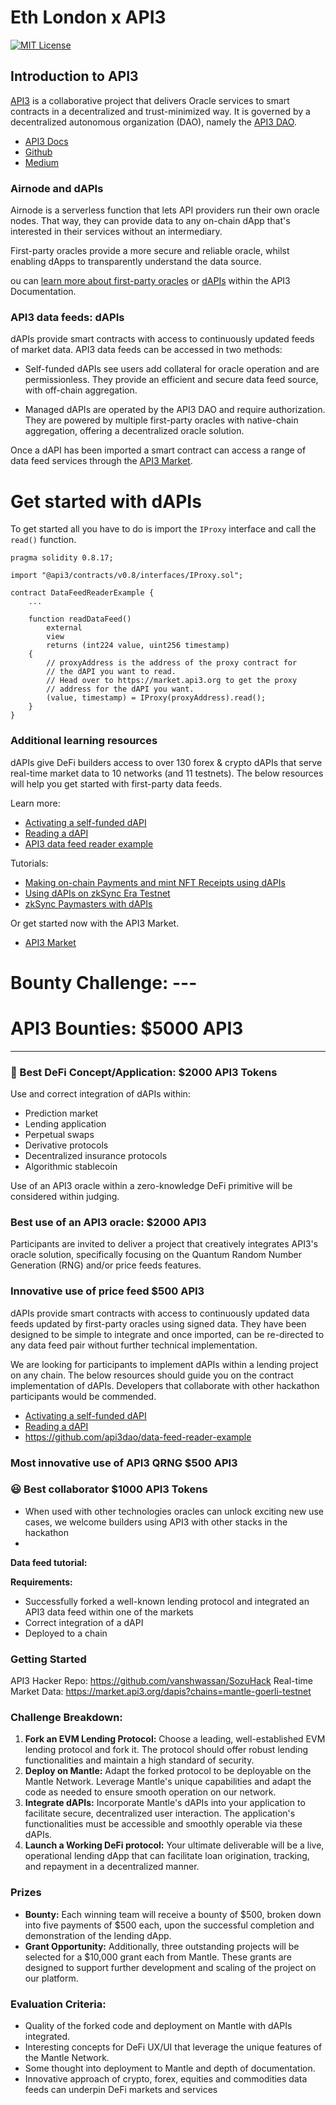 # Eth London x API3

[![MIT License](https://img.shields.io/badge/License-MIT-green.svg)](https://choosealicense.com/licenses/mit/)

## Introduction to API3

[API3](https://api3.org/) is a collaborative project that delivers Oracle services to smart contracts in a decentralized and trust-minimized way. It is governed by a decentralized autonomous organization (DAO), namely the [API3 DAO](https://api3.org/dao).

- [API3 Docs](https://docs.api3.org/)
- [Github](https://github.com/api3dao/)
- [Medium](https://medium.com/@api3)

### Airnode and dAPIs

Airnode is a serverless function that lets API providers run their own oracle nodes. That way, they can provide data to any on-chain dApp that's interested in their services without an intermediary.

First-party oracles provide a more secure and reliable oracle, whilst enabling dApps to transparently understand the data source.

ou can [learn more about first-party oracles](https://docs.api3.org/guides/airnode/calling-an-airnode/) or [dAPIs](https://docs.api3.org/explore/dapis/what-are-dapis.html) within the API3 Documentation.

### API3 data feeds: dAPIs

dAPIs provide smart contracts with access to continuously updated feeds of market data. API3 data feeds can be accessed in two methods:

- Self-funded dAPIs see users add collateral for oracle operation and are permissionless. They provide an efficient and secure data feed source, with off-chain aggregation.

- Managed dAPIs are operated by the API3 DAO and require authorization. They are powered by multiple first-party oracles with native-chain aggregation, offering a decentralized oracle solution.

Once a dAPI has been imported a smart contract can access a range of data feed services through the [API3 Market](https://market.api3.org/dapis).

# Get started with dAPIs

To get started all you have to do is import the `IProxy` interface and call the `read()` function.

```solidity
pragma solidity 0.8.17;

import "@api3/contracts/v0.8/interfaces/IProxy.sol";

contract DataFeedReaderExample {
    ...

    function readDataFeed()
        external
        view
        returns (int224 value, uint256 timestamp)
    {
        // proxyAddress is the address of the proxy contract for
        // the dAPI you want to read.
        // Head over to https://market.api3.org to get the proxy
        // address for the dAPI you want. 
        (value, timestamp) = IProxy(proxyAddress).read();
    } 
}
``` 

<!-- Do we need to add a link to the above?-->

### Additional learning resources 

dAPIs give DeFi builders access to over 130 forex & crypto dAPIs that serve real-time market data to 10 networks (and 11 testnets). The below resources will help you get started with first-party data feeds.

Learn more: 

- [Activating a self-funded dAPI](https://docs.api3.org/guides/dapis/subscribing-self-funded-dapis/)
- [Reading a dAPI](https://docs.api3.org/guides/dapis/read-self-funded-dapi/)
- [API3 data feed reader example](https://github.com/api3dao/data-feed-reader-example)

Tutorials: 

- [Making on-chain Payments and mint NFT Receipts using dAPIs](https://medium.com/@vanshwassan/making-an-on-chain-payment-and-minting-an-nft-receipt-with-permissionless-price-oracles-a7339f7b8c3e)
- [Using dAPIs on zkSync Era Testnet](https://vanshwassan.medium.com/using-dapis-on-zksync-era-testnet-30f12efdd95f)
- [zkSync Paymasters with dAPIs](https://era.zksync.io/docs/dev/tutorials/api3-usd-paymaster-tutorial.html)

Or get started now with the API3 Market.

- [API3 Market](https://market.api3.org/)

# Bounty Challenge: ---

# API3 Bounties: $5000 API3

---

### 💸 Best DeFi Concept/Application: $2000 API3 Tokens

Use and correct integration of dAPIs within:

- Prediction market
- Lending application
- Perpetual swaps
- Derivative protocols
- Decentralized insurance protocols
- Algorithmic stablecoin

Use of an API3 oracle within a zero-knowledge DeFi primitive will be considered within judging.

### Best use of an API3 oracle: **$2000 API3**

Participants are invited to deliver a project that creatively integrates API3's oracle solution, specifically focusing on the Quantum Random Number Generation (RNG) and/or price feeds features.

### Innovative use of price feed $500 API3

dAPIs provide smart contracts with access to continuously updated data feeds updated by first-party oracles using signed data. They have been designed to be simple to integrate and once imported, can be re-directed to any data feed pair without further technical implementation. 

We are looking for participants to implement dAPIs within a lending project on any chain. The below resources should guide you on the contract implementation of dAPIs. Developers that collaborate with other hackathon participants would be commended. 

- [Activating a self-funded dAPI](https://docs.api3.org/guides/dapis/subscribing-self-funded-dapis/)
- [Reading a dAPI](https://docs.api3.org/guides/dapis/read-self-funded-dapi/)
- https://github.com/api3dao/data-feed-reader-example

### Most innovative use of API3 QRNG $500 API3

### 😃 Best collaborator $1000 API3 Tokens

- When used with other technologies oracles can unlock exciting new use cases, we welcome builders using API3 with other stacks in the hackathon
- 

**Data feed tutorial:** 

**Requirements:** 

- Successfully forked a well-known lending protocol and integrated an API3 data feed within one of the markets
- Correct integration of a dAPI
- Deployed to a chain

### Getting Started

API3 Hacker Repo: https://github.com/vanshwassan/SozuHack
Real-time Market Data: https://market.api3.org/dapis?chains=mantle-goerli-testnet

### Challenge Breakdown:

1. **Fork an EVM Lending Protocol:** Choose a leading, well-established EVM lending protocol and fork it. The protocol should offer robust lending functionalities and maintain a high standard of security.
2. **Deploy on Mantle:** Adapt the forked protocol to be deployable on the Mantle Network. Leverage Mantle's unique capabilities and adapt the code as needed to ensure smooth operation on our network.
3. **Integrate dAPIs:** Incorporate Mantle's dAPIs into your application to facilitate secure, decentralized user interaction. The application's functionalities must be accessible and smoothly operable via these dAPIs.
4. **Launch a Working DeFi protocol:** Your ultimate deliverable will be a live, operational lending dApp that can facilitate loan origination, tracking, and repayment in a decentralized manner.

### Prizes

- **Bounty:** Each winning team will receive a bounty of $500, broken down into five payments of $500 each, upon the successful completion and demonstration of the lending dApp.
- **Grant Opportunity:** Additionally, three outstanding projects will be selected for a $10,000 grant each from Mantle. These grants are designed to support further development and scaling of the project on our platform.
### Evaluation Criteria:
- Quality of the forked code and deployment on Mantle with dAPIs integrated. 
- Interesting concepts for DeFi UX/UI that leverage the unique features of the Mantle Network.
- Some thought into deployment to Mantle and depth of documentation.
- Innovative approach of crypto, forex, equities and commodities data feeds can underpin DeFi markets and services
